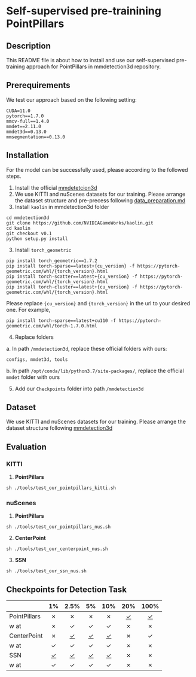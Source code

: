 # Self-supervised pre-trainining PointPillars

## Description

This README file is about how to install and use our self-supervised pre-training approach for PointPillars in mmdetection3d repository.

## Prerequirements

We test our approach based on the following setting:

```
CUDA=11.0
pytorch==1.7.0
mmcv-full==1.4.0
mmdet==2.11.0
mmdet3d==0.13.0
mmsegmentation==0.13.0
```

## Installation

For the model can be successfully used, please according to the followed steps.
1. Install the official [mmdetetcion3d](https://github.com/open-mmlab/mmdetection3d/blob/master/docs/en/getting_started.md)
2. We use KITTI and nuScenes datasets for our training. Please arrange the dataset structure and pre-precess following [data_preparation.md](https://github.com/open-mmlab/mmdetection3d/blob/v1.0.0.dev0/docs/en/data_preparation.md)
3. Install `kaolin` in mmdetection3d folder
```
cd mmdetection3d
git clone https://github.com/NVIDIAGameWorks/kaolin.git
cd kaolin
git checkout v0.1
python setup.py install
```
3. Install `torch_geometric`

```
pip install torch_geometric==1.7.2
pip install torch-sparse==latest+{cu_version} -f https://pytorch-geometric.com/whl/{torch_version}.html
pip install torch-scatter==latest+{cu_version} -f https://pytorch-geometric.com/whl/{torch_version}.html
pip install torch-cluster==latest+{cu_version} -f https://pytorch-geometric.com/whl/{torch_version}.html
```
Please replace `{cu_version}` and `{torch_version}` in the url to your desired one.
For example,
```
pip install torch-sparse==latest+cu110 -f https://pytorch-geometric.com/whl/torch-1.7.0.html
```

4. Replace folders 

a. In path `/mmdetection3d`, replace these official folders with ours:
```
configs, mmdet3d, tools
```
b. In path `/opt/conda/lib/python3.7/site-packages/`, replace the official `mmdet` folder with ours

5. Add our `Checkpoints` folder into path `/mmdetection3d`

## Dataset

We use KITTI and nuScenes datasets for our training. Please arrange the dataset structure following [mmdetection3d](https://github.com/open-mmlab/mmdetection3d/blob/v1.0.0.dev0/docs/en/data_preparation.md) 

## Evaluation
### KITTI
1. **PointPillars**

`sh ./tools/test_our_pointpillars_kitti.sh`

### nuScenes

1. **PointPillars**

`sh ./tools/test_our_pointpillars_nus.sh`

2. **CenterPoint**

`sh ./tools/test_our_centerpoint_nus.sh`

3. **SSN**

`sh ./tools/test_our_ssn_nus.sh`

## Checkpoints for Detection Task
|             | 1% |2.5%|5%|10%|20%|100%|
|-------------|:--:|:--:|:--:|:---:|:---:|:---:|
|PointPillars | ✗         | ✗            | ✗           | ✗      | [✓](https://drive.google.com/file/d/13WQL1EelXd3Ef8On1YA0VFGLWfhXZoag/view?usp=sharing)   | [✓](https://drive.google.com/file/d/1PhdKXz7uVHcCbxznXjMOORuv9CvOlSuK/view?usp=sharing)    |
|w at| ✗ | ✓ | ✓ | ✓ | ✗ | ✗ |
|CenterPoint | ✗         | [✓](https://drive.google.com/file/d/10tSDAGkdK5PEkcHajNuluR8c9ddnyc7_/view?usp=sharing)            | [✓](https://drive.google.com/file/d/1dWwFs0pcG1a3L6WV97v6x0nu2yFD-5HD/view?usp=sharing)           | [✓](https://drive.google.com/file/d/1031ZhfeIG7MCDxjGz5nHqxjCvcyAiYiy/view?usp=sharing)      | ✗   | ✓    |
|w at| ✓ | ✓ | ✓ | ✓ | ✗ | ✗ |
|SSN          | [✓](https://drive.google.com/file/d/1hGyMZAvXFPX0g9eImHDs3OnzUor7yzVr/view?usp=sharing)| [✓](https://drive.google.com/file/d/1JAB4D7c2saVTXdw7QBhZ8Jvz44nqsvvK/view?usp=sharing)| [✓](https://drive.google.com/file/d/1VUcW0MOY50KZTc4faEmQYRJqk5_Djsg5/view?usp=sharing)| [✓](https://drive.google.com/file/d/1jMyWkCqBcZ1kiOasburm9QfbqhGYBMv4/view?usp=sharing)      | ✗   | ✗    |
|w at| ✓ | ✓ | ✓ | ✓ | ✗ | ✗ |

